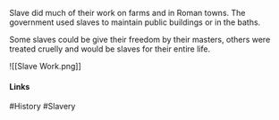 Slave did much of their work on farms and in Roman towns. The government used slaves to maintain public buildings or in the baths.

Some slaves could be give their freedom by their masters, others were treated cruelly and would be slaves for their entire life.

![[Slave Work.png]]

#### Links
#History #Slavery 